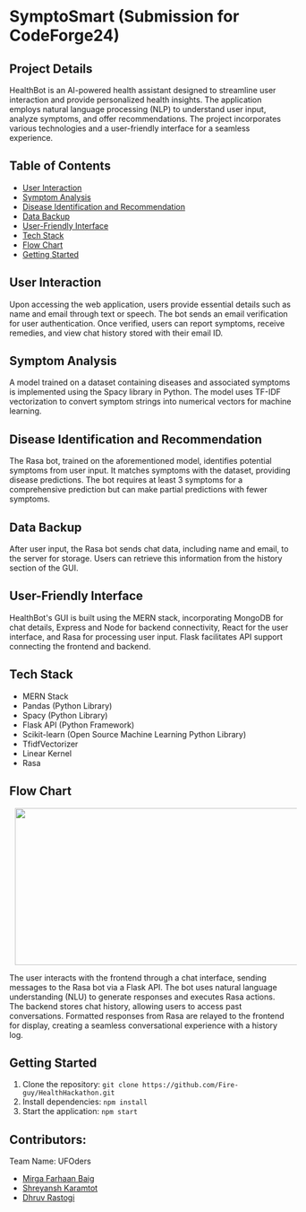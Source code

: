 # SymptoSmart (Submission for CodeForge24)

## Project Details

HealthBot is an AI-powered health assistant designed to streamline user interaction and provide personalized health insights. The application employs natural language processing (NLP) to understand user input, analyze symptoms, and offer recommendations. The project incorporates various technologies and a user-friendly interface for a seamless experience.

## Table of Contents

- [User Interaction](#user-interaction)
- [Symptom Analysis](#symptom-analysis)
- [Disease Identification and Recommendation](#disease-identification-and-recommendation)
- [Data Backup](#data-backup)
- [User-Friendly Interface](#user-friendly-interface)
- [Tech Stack](#tech-stack)
- [Flow Chart](#flow-chart)
- [Getting Started](#getting-started)

## User Interaction

Upon accessing the web application, users provide essential details such as name and email through text or speech. The bot sends an email verification for user authentication. Once verified, users can report symptoms, receive remedies, and view chat history stored with their email ID.

## Symptom Analysis

A model trained on a dataset containing diseases and associated symptoms is implemented using the Spacy library in Python. The model uses TF-IDF vectorization to convert symptom strings into numerical vectors for machine learning.

## Disease Identification and Recommendation

The Rasa bot, trained on the aforementioned model, identifies potential symptoms from user input. It matches symptoms with the dataset, providing disease predictions. The bot requires at least 3 symptoms for a comprehensive prediction but can make partial predictions with fewer symptoms.

## Data Backup

After user input, the Rasa bot sends chat data, including name and email, to the server for storage. Users can retrieve this information from the history section of the GUI.

## User-Friendly Interface

HealthBot's GUI is built using the MERN stack, incorporating MongoDB for chat details, Express and Node for backend connectivity, React for the user interface, and Rasa for processing user input. Flask facilitates API support connecting the frontend and backend.

## Tech Stack

- MERN Stack
- Pandas (Python Library)
- Spacy (Python Library)
- Flask API (Python Framework)
- Scikit-learn (Open Source Machine Learning Python Library)
- TfidfVectorizer
- Linear Kernel
- Rasa

## Flow Chart

<p>
<img src="https://i.imgur.com/jRLPUT5.png" width="580" height="280" hspace="10"> 
</p>

The user interacts with the frontend through a chat interface, sending messages to the Rasa bot via a Flask API. The bot uses natural language understanding (NLU) to generate responses and executes Rasa actions. The backend stores chat history, allowing users to access past conversations. Formatted responses from Rasa are relayed to the frontend for display, creating a seamless conversational experience with a history log.

## Getting Started

1. Clone the repository: `git clone https://github.com/Fire-guy/HealthHackathon.git`
2. Install dependencies: `npm install`
3. Start the application: `npm start`

## Contributors:

Team Name: UFOders

* [Mirga Farhaan Baig](https://github.com/fourhaan)
* [Shreyansh Karamtot](https://github.com/Fire-guy)
* [Dhruv Rastogi](https://github.com/DHRUVRastogi-123)
